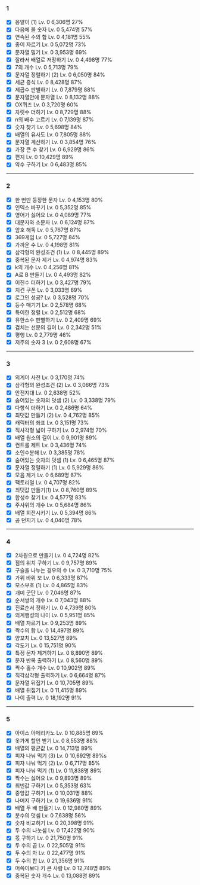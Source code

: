 ### 1

- [x] 옹알이 (1) Lv. 0 6,306명 27%
- [x] 다음에 올 숫자 Lv. 0 5,474명 57%
- [x] 연속된 수의 합 Lv. 0 4,181명 55%
- [x] 종이 자르기 Lv. 0 5,072명 73%
- [x] 문자열 밀기 Lv. 0 3,953명 69%
- [x] 잘라서 배열로 저장하기 Lv. 0 4,498명 77%
- [x] 7의 개수 Lv. 0 5,713명 79%
- [x] 문자열 정렬하기 (2) Lv. 0 6,050명 84%
- [x] 세균 증식 Lv. 0 8,428명 87%
- [x] 제곱수 판별하기 Lv. 0 7,879명 88%
- [x] 문자열안에 문자열 Lv. 0 8,132명 88%
- [x] OX퀴즈 Lv. 0 3,720명 60%
- [x] 자릿수 더하기 Lv. 0 8,729명 88%
- [x] n의 배수 고르기 Lv. 0 7,139명 87%
- [x] 숫자 찾기 Lv. 0 5,698명 84%
- [x] 배열의 유사도 Lv. 0 7,805명 88%
- [x] 문자열 계산하기 Lv. 0 3,854명 76%
- [x] 가장 큰 수 찾기 Lv. 0 6,929명 86%
- [x] 편지 Lv. 0 10,429명 89%
- [x] 약수 구하기 Lv. 0 6,483명 85%

---

### 2

- [x] 한 번만 등장한 문자 Lv. 0 4,153명 80%
- [x] 인덱스 바꾸기 Lv. 0 5,352명 85%
- [x] 영어가 싫어요 Lv. 0 4,089명 77%
- [x] 대문자와 소문자 Lv. 0 6,124명 87%
- [x] 암호 해독 Lv. 0 5,767명 87%
- [x] 369게임 Lv. 0 5,727명 84%
- [x] 가까운 수 Lv. 0 4,198명 81%
- [x] 삼각형의 완성조건 (1) Lv. 0 8,445명 89%
- [x] 중복된 문자 제거 Lv. 0 4,974명 83%
- [x] k의 개수 Lv. 0 4,256명 81%
- [x] A로 B 만들기 Lv. 0 4,493명 82%
- [x] 이진수 더하기 Lv. 0 3,427명 79%
- [x] 치킨 쿠폰 Lv. 0 3,033명 69%
- [x] 로그인 성공? Lv. 0 3,528명 70%
- [x] 등수 매기기 Lv. 0 2,578명 68%
- [x] 특이한 정렬 Lv. 0 2,512명 68%
- [x] 유한소수 판별하기 Lv. 0 2,409명 69%
- [x] 겹치는 선분의 길이 Lv. 0 2,342명 51%
- [x] 평행 Lv. 0 2,779명 46%
- [x] 저주의 숫자 3 Lv. 0 2,608명 67%

---

### 3

- [x] 외계어 사전 Lv. 0 3,170명 74%
- [x] 삼각형의 완성조건 (2) Lv. 0 3,066명 73%
- [x] 안전지대 Lv. 0 2,638명 52%
- [x] 숨어있는 숫자의 덧셈 (2) Lv. 0 3,338명 79%
- [x] 다항식 더하기 Lv. 0 2,486명 64%
- [x] 최댓값 만들기 (2) Lv. 0 4,762명 85%
- [x] 캐릭터의 좌표 Lv. 0 3,151명 73%
- [x] 직사각형 넓이 구하기 Lv. 0 2,974명 70%
- [x] 배열 원소의 길이 Lv. 0 9,901명 89%
- [x] 컨트롤 제트 Lv. 0 3,436명 74%
- [x] 소인수분해 Lv. 0 3,385명 78%
- [x] 숨어있는 숫자의 덧셈 (1) Lv. 0 6,465명 87%
- [x] 문자열 정렬하기 (1) Lv. 0 5,929명 86%
- [x] 모음 제거 Lv. 0 6,689명 87%
- [x] 팩토리얼 Lv. 0 4,707명 82%
- [x] 최댓값 만들기(1) Lv. 0 8,760명 89%
- [x] 합성수 찾기 Lv. 0 4,577명 83%
- [x] 주사위의 개수 Lv. 0 5,684명 86%
- [x] 배열 회전시키기 Lv. 0 5,394명 86%
- [x] 공 던지기 Lv. 0 4,040명 78%

---

### 4

- [x] 2차원으로 만들기 Lv. 0 4,724명 82%
- [x] 점의 위치 구하기 Lv. 0 9,757명 89%
- [x] 구슬을 나누는 경우의 수 Lv. 0 3,710명 75%
- [x] 가위 바위 보 Lv. 0 6,333명 87%
- [x] 모스부호 (1) Lv. 0 4,865명 83%
- [x] 개미 군단 Lv. 0 7,046명 87%
- [x] 순서쌍의 개수 Lv. 0 7,043명 88%
- [x] 진료순서 정하기 Lv. 0 4,739명 80%
- [x] 외계행성의 나이 Lv. 0 5,951명 85%
- [x] 배열 자르기 Lv. 0 9,253명 89%
- [x] 짝수의 합 Lv. 0 14,497명 89%
- [x] 양꼬치 Lv. 0 13,527명 89%
- [x] 각도기 Lv. 0 15,751명 90%
- [x] 특정 문자 제거하기 Lv. 0 8,890명 89%
- [x] 문자 반복 출력하기 Lv. 0 8,560명 89%
- [x] 짝수 홀수 개수 Lv. 0 10,902명 89%
- [x] 직각삼각형 출력하기 Lv. 0 6,664명 87%
- [x] 문자열 뒤집기 Lv. 0 10,705명 89%
- [x] 배열 뒤집기 Lv. 0 11,415명 89%
- [x] 나이 출력 Lv. 0 18,192명 91%

---

### 5

- [x] 아이스 아메리카노 Lv. 0 10,885명 89%
- [x] 옷가게 할인 받기 Lv. 0 8,553명 88%
- [x] 배열의 평균값 Lv. 0 14,713명 89%
- [x] 피자 나눠 먹기 (3) Lv. 0 10,692명 89%s
- [x] 피자 나눠 먹기 (2) Lv. 0 6,717명 85%
- [x] 피자 나눠 먹기 (1) Lv. 0 11,838명 89%
- [x] 짝수는 싫어요 Lv. 0 9,893명 89%
- [x] 최빈값 구하기 Lv. 0 5,353명 63%
- [x] 중앙값 구하기 Lv. 0 10,031명 88%
- [x] 나머지 구하기 Lv. 0 19,636명 91%
- [x] 배열 두 배 만들기 Lv. 0 12,980명 89%
- [x] 분수의 덧셈 Lv. 0 7,638명 56%
- [x] 숫자 비교하기 Lv. 0 20,398명 91%
- [x] 두 수의 나눗셈 Lv. 0 17,422명 90%
- [x] 몫 구하기 Lv. 0 21,750명 91%
- [x] 두 수의 곱 Lv. 0 22,505명 91%
- [x] 두 수의 차 Lv. 0 22,477명 91%
- [x] 두 수의 합 Lv. 0 21,356명 91%
- [x] 머쓱이보다 키 큰 사람 Lv. 0 12,748명 89%
- [x] 중복된 숫자 개수 Lv. 0 13,088명 89%
